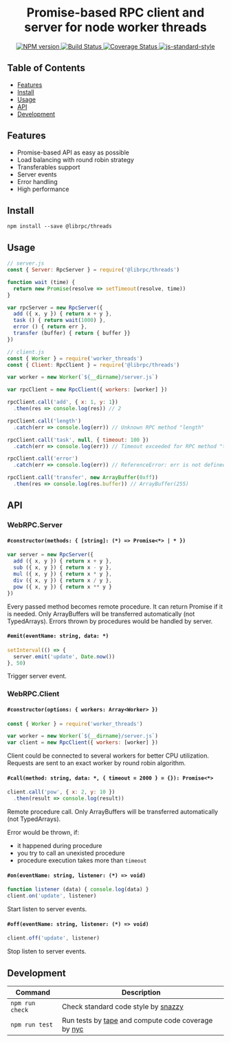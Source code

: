 <h1 align="center">Promise-based RPC client and server for node worker threads</h1>
<p align="center">
  <a href="https://www.npmjs.com/package/@librpc/threads" target="_blank">
    <img src="https://img.shields.io/npm/v/@librpc/threads.svg" alt="NPM version" target="_blank"></img>
  </a>
  <a href="https://travis-ci.org/librpc/threads" target="_blank">
    <img src="https://travis-ci.org/librpc/threads.svg?branch=master" alt="Build Status" target="_blank"></img>
  </a>
  <a href='https://coveralls.io/github/librpc/threads?branch=master'>
    <img src='https://coveralls.io/repos/github/librpc/threads/badge.svg?branch=master' alt='Coverage Status' />
  </a>
  <a href="https://github.com/feross/standard" target="_blank">
    <img src="https://img.shields.io/badge/code%20style-standard-brightgreen.svg?style=flat" alt="js-standard-style"/>
  </a>
</p>

## Table of Contents

- [Features](#features)
- [Install](#install)
- [Usage](#usage)
- [API](#api)
- [Development](#development)

## Features

- Promise-based API as easy as possible
- Load balancing with round robin strategy
- Transferables support
- Server events
- Error handling
- High performance

## Install

```
npm install --save @librpc/threads
```

## Usage

```js
// server.js
const { Server: RpcServer } = require('@librpc/threads')

function wait (time) {
  return new Promise(resolve => setTimeout(resolve, time))
}

var rpcServer = new RpcServer({
  add ({ x, y }) { return x + y },
  task () { return wait(1000) },
  error () { return err },
  transfer (buffer) { return { buffer }}
})
```

```js
// client.js
const { Worker } = require('worker_threads')
const { Client: RpcClient } = require('@librpc/threads')

var worker = new Worker(`${__dirname}/server.js`)

var rpcClient = new RpcClient({ workers: [worker] })

rpcClient.call('add', { x: 1, y: 1})
  .then(res => console.log(res)) // 2

rpcClient.call('length')
  .catch(err => console.log(err)) // Unknown RPC method "length"

rpcClient.call('task', null, { timeout: 100 })
  .catch(err => console.log(err)) // Timeout exceeded for RPC method "task"

rpcClient.call('error')
  .catch(err => console.log(err)) // ReferenceError: err is not defined

rpcClient.call('transfer', new ArrayBuffer(0xff))
  .then(res => console.log(res.buffer)) // ArrayBuffer(255)
```

## API

### WebRPC.Server

#### `#constructor(methods: { [string]: (*) => Promise<*> | * })`

```js
var server = new RpcServer({
  add ({ x, y }) { return x + y },
  sub ({ x, y }) { return x - y },
  mul ({ x, y }) { return x * y },
  div ({ x, y }) { return x / y },
  pow ({ x, y }) { return x ** y }
})
```

Every passed method becomes remote procedure. It can return Promise if it is needed. Only ArrayBuffers will be transferred automatically (not TypedArrays). Errors thrown by procedures would be handled by server.

#### `#emit(eventName: string, data: *)`

```js
setInterval(() => {
  server.emit('update', Date.now())
}, 50)
```

Trigger server event.

### WebRPC.Client

#### `#constructor(options: { workers: Array<Worker> })`

```js
const { Worker } = require('worker_threads')

var worker = new Worker(`${__dirname}/server.js`)
var client = new RpcClient({ workers: [worker] })
```

Client could be connected to several workers for better CPU utilization. Requests are sent to an exact worker by round robin algorithm.

#### `#call(method: string, data: *, { timeout = 2000 } = {}): Promise<*>`

```js
client.call('pow', { x: 2, y: 10 })
  .then(result => console.log(result))
```

Remote procedure call. Only ArrayBuffers will be transferred automatically (not TypedArrays).

Error would be thrown, if:
- it happened during procedure
- you try to call an unexisted procedure
- procedure execution takes more than `timeout`

#### `#on(eventName: string, listener: (*) => void)`

```js
function listener (data) { console.log(data) }
client.on('update', listener)
```

Start listen to server events.

#### `#off(eventName: string, listener: (*) => void)`

```js
client.off('update', listener)
```

Stop listen to server events.

## Development

Command | Description
------- | -----------
`npm run check` | Check standard code style by [snazzy](https://www.npmjs.com/package/snazzy)
`npm run test` | Run tests by [tape](https://github.com/substack/tape) and compute code coverage by [nyc](https://github.com/bcoe/nyc)
